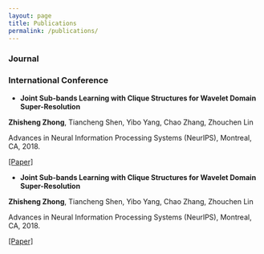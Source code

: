 ```yaml
---
layout: page
title: Publications
permalink: /publications/
---
```


### Journal


### International Conference

- **Joint Sub-bands Learning with Clique Structures for Wavelet Domain Super-Resolution**

__Zhisheng Zhong__, Tiancheng Shen, Yibo Yang, Chao Zhang, Zhouchen Lin

Advances in Neural Information Processing Systems (NeurIPS), Montreal, CA, 2018.

[\[Paper\]]({https://arxiv.org/pdf/1809.04508.pdf)

- **Joint Sub-bands Learning with Clique Structures for Wavelet Domain Super-Resolution**

__Zhisheng Zhong__, Tiancheng Shen, Yibo Yang, Chao Zhang, Zhouchen Lin

Advances in Neural Information Processing Systems (NeurIPS), Montreal, CA, 2018.

[\[Paper\]]({https://arxiv.org/pdf/1809.04508.pdf)
<!-- [\[Project\]](https://www.hal.t.u-tokyo.ac.jp/~furuta/pub/fcn_rl/fcn_rl.html) / [\[Paper\]](https://arxiv.org/abs/1811.04323) / [\[Code\]](https://github.com/rfuruta/pixelRL) -->